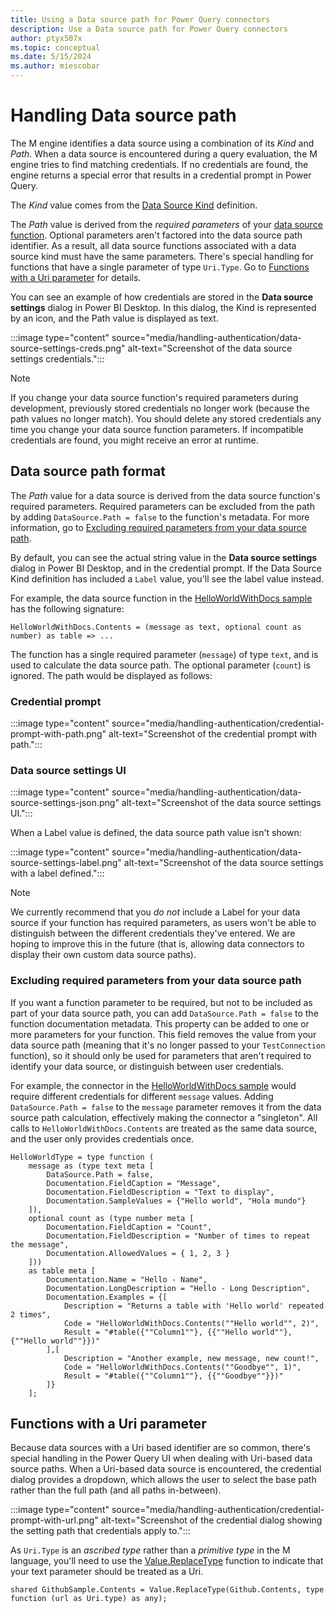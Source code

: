 ```yaml
---
title: Using a Data source path for Power Query connectors
description: Use a Data source path for Power Query connectors
author: ptyx507x
ms.topic: conceptual
ms.date: 5/15/2024
ms.author: miescobar
---
```


# Handling Data source path

The M engine identifies a data source using a combination of its _Kind_ and _Path_. When a data source is encountered during a query evaluation, the M engine tries to find matching credentials. If no credentials are found, the engine returns a special error that results in a credential prompt in Power Query.

The _Kind_ value comes from the [Data Source Kind](HandlingDataAccess.md#data-source-kind) definition.

The _Path_ value is derived from the _required parameters_ of your [data source function](HandlingDataAccess.md#data-source-functions). Optional parameters aren't factored into the data source path identifier. As a result, all data source functions associated with a data source kind must have the same parameters. There's special handling for functions that have a single parameter of type `Uri.Type`. Go to [Functions with a Uri parameter](#functions-with-a-uri-parameter) for details.

You can see an example of how credentials are stored in the **Data source settings** dialog in Power BI Desktop. In this dialog, the Kind is represented by an icon, and the Path value is displayed as text.

:::image type="content" source="media/handling-authentication/data-source-settings-creds.png" alt-text="Screenshot of the data source settings credentials.":::

>[!NOTE]
> If you change your data source function's required parameters during development, previously stored credentials no longer work (because the path values no longer match). You should delete any stored credentials any time you change your data source function parameters. If incompatible credentials are found, you might receive an error at runtime.

## Data source path format

The _Path_ value for a data source is derived from the data source function's required parameters. Required parameters can be excluded from the path by adding `DataSource.Path = false` to the function's metadata. For more information, go to [Excluding required parameters from your data source path](#excluding-required-parameters-from-your-data-source-path).

By default, you can see the actual string value in the **Data source settings** dialog in Power BI Desktop, and in the credential prompt. If the Data Source Kind definition has included a `Label` value, you'll see the label value instead.

For example, the data source function in the [HelloWorldWithDocs sample](https://github.com/Microsoft/DataConnectors/tree/master/samples/HelloWorldWithDocs) has the following signature:

```powerquery-m
HelloWorldWithDocs.Contents = (message as text, optional count as number) as table => ...
```

The function has a single required parameter (`message`) of type `text`, and is used to calculate the data source path. The optional parameter (`count`) is ignored. The path would be displayed as follows:

### Credential prompt

:::image type="content" source="media/handling-authentication/credential-prompt-with-path.png" alt-text="Screenshot of the credential prompt with path.":::

### Data source settings UI

:::image type="content" source="media/handling-authentication/data-source-settings-json.png" alt-text="Screenshot of the data source settings UI.":::

When a Label value is defined, the data source path value isn't shown:

:::image type="content" source="media/handling-authentication/data-source-settings-label.png" alt-text="Screenshot of the data source settings with a label defined.":::

>[!NOTE]
> We currently recommend that you _do not_ include a Label for your data source if your function has required parameters, as users won't be able to distinguish between the different credentials they've entered. We are hoping to improve this in the future (that is, allowing data connectors to display their own custom data source paths).

### Excluding required parameters from your data source path

If you want a function parameter to be required, but not to be included as part of your data source path, you can add `DataSource.Path = false` to the function documentation metadata. This property can be added to one or more parameters for your function. This field removes the value from your data source path (meaning that it's no longer passed to your `TestConnection` function), so it should only be used for parameters that aren't required to identify your data source, or distinguish between user credentials.

For example, the connector in the [HelloWorldWithDocs sample](https://github.com/Microsoft/DataConnectors/tree/master/samples/HelloWorldWithDocs) would require different credentials for different `message` values.
Adding `DataSource.Path = false` to the `message` parameter removes it from the data source path calculation, effectively making the connector a "singleton". All calls to `HelloWorldWithDocs.Contents` are treated as the same data source, and the user only provides credentials once.

```powerquery-m
HelloWorldType = type function (
    message as (type text meta [
        DataSource.Path = false,
        Documentation.FieldCaption = "Message",
        Documentation.FieldDescription = "Text to display",
        Documentation.SampleValues = {"Hello world", "Hola mundo"}
    ]),
    optional count as (type number meta [
        Documentation.FieldCaption = "Count",
        Documentation.FieldDescription = "Number of times to repeat the message",
        Documentation.AllowedValues = { 1, 2, 3 }
    ]))
    as table meta [
        Documentation.Name = "Hello - Name",
        Documentation.LongDescription = "Hello - Long Description",
        Documentation.Examples = {[
            Description = "Returns a table with 'Hello world' repeated 2 times",
            Code = "HelloWorldWithDocs.Contents(""Hello world"", 2)",
            Result = "#table({""Column1""}, {{""Hello world""}, {""Hello world""}})"
        ],[
            Description = "Another example, new message, new count!",
            Code = "HelloWorldWithDocs.Contents(""Goodbye"", 1)",
            Result = "#table({""Column1""}, {{""Goodbye""}})"
        ]}
    ];
```

## Functions with a Uri parameter

Because data sources with a Uri based identifier are so common, there's special handling in the Power Query UI when dealing with Uri-based data source paths. When a Uri-based data source is encountered, the credential dialog provides a dropdown, which allows the user to select the base path rather than the full path (and all paths in-between).

:::image type="content" source="media/handling-authentication/credential-prompt-with-url.png" alt-text="Screenshot of the credential dialog showing the setting path that credentials apply to.":::

As `Uri.Type` is an _ascribed type_ rather than a _primitive type_ in the M language, you'll need to use the [Value.ReplaceType](/powerquery-m/value-replacetype) function to indicate that your text parameter should be treated as a Uri.

```powerquery-m
shared GithubSample.Contents = Value.ReplaceType(Github.Contents, type function (url as Uri.type) as any);
```
